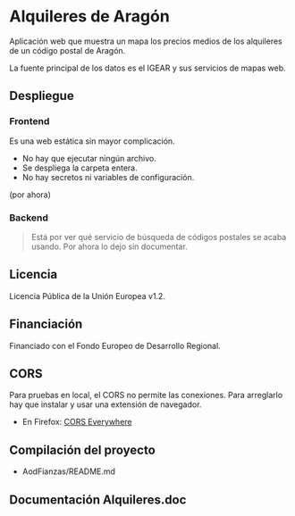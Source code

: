 # Alquileres de Aragón

Aplicación web que muestra un mapa los precios medios de los alquileres de un
código postal de Aragón.

La fuente principal de los datos es el IGEAR y sus servicios de mapas web.

## Despliegue

### Frontend

Es una web estática sin mayor complicación.

- No hay que ejecutar ningún archivo. 
- Se despliega la carpeta entera.
- No hay secretos ni variables de configuración.

(por ahora)

### Backend

> Está por ver qué servicio de búsqueda de códigos postales se acaba usando. Por
> ahora lo dejo sin documentar.

## Licencia

Licencia Pública de la Unión Europea v1.2.

## Financiación

Financiado con el Fondo Europeo de Desarrollo Regional.

## CORS

Para pruebas en local, el CORS no permite las conexiones. Para arreglarlo hay
que instalar y usar una extensión de navegador.

- En Firefox: [CORS Everywhere](https://addons.mozilla.org/en-US/firefox/addon/cors-everywhere/)

## Compilación del proyecto

- AodFianzas/README.md

## Documentación Alquileres.doc

